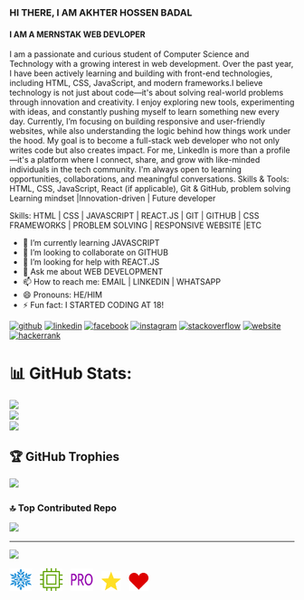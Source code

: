 ### HI THERE, I AM AKHTER HOSSEN BADAL
#### I AM A MERNSTAK WEB DEVLOPER
I am a passionate and curious student of Computer Science and Technology with a growing interest in web development. Over the past year, I have been actively learning and building with front-end technologies, including HTML, CSS, JavaScript, and modern frameworks.I believe technology is not just about code—it's about solving real-world problems through innovation and creativity. I enjoy exploring new tools, experimenting with ideas, and constantly pushing myself to learn something new every day. Currently, I’m focusing on building responsive and user-friendly websites, while also understanding the logic behind how things work under the hood. My goal is to become a full-stack web developer who not only writes code but also creates impact. For me, LinkedIn is more than a profile—it's a platform where I connect, share, and grow with like-minded individuals in the tech community. I'm always open to learning opportunities, collaborations, and meaningful conversations. Skills & Tools: HTML, CSS, JavaScript, React (if applicable), Git & GitHub,  problem solving Learning mindset |Innovation-driven | Future developer

Skills: HTML | CSS | JAVASCRIPT | REACT.JS | GIT | GITHUB | CSS FRAMEWORKS | PROBLEM SOLVING | RESPONSIVE WEBSITE |ETC
- 🌱 I’m currently learning JAVASCRIPT 
- 👯 I’m looking to collaborate on GITHUB 
- 🤔 I’m looking for help with REACT.JS 
- 💬 Ask me about WEB DEVELOPMENT 
- 📫 How to reach me: EMAIL | LINKEDIN | WHATSAPP 
- 😄 Pronouns: HE/HIM 
- ⚡ Fun fact: I STARTED CODING AT 18! 


[<img src='https://cdn.jsdelivr.net/npm/simple-icons@3.0.1/icons/github.svg' alt='github' height='40'>](https://github.com/https://github.com/AH-BADAL)  [<img src='https://cdn.jsdelivr.net/npm/simple-icons@3.0.1/icons/linkedin.svg' alt='linkedin' height='40'>](https://www.linkedin.com/in/https://www.linkedin.com/in/akhter-hossen-badal-944915367//)  [<img src='https://cdn.jsdelivr.net/npm/simple-icons@3.0.1/icons/facebook.svg' alt='facebook' height='40'>](https://www.facebook.com/https://www.facebook.com/Akhter.Hossen.Badal.2026)  [<img src='https://cdn.jsdelivr.net/npm/simple-icons@3.0.1/icons/instagram.svg' alt='instagram' height='40'>](https://www.instagram.com/https://www.instagram.com/akhterhossenbadal//)  [<img src='https://cdn.jsdelivr.net/npm/simple-icons@3.0.1/icons/stackoverflow.svg' alt='stackoverflow' height='40'>](https://stackoverflow.com/users/https://stackoverflow.com/users/31700960/badal)  [<img src='https://cdn.jsdelivr.net/npm/simple-icons@3.0.1/icons/icloud.svg' alt='website' height='40'>](https://akhter-hossen-badal.netlify.app/)  [<img src='https://cdn.jsdelivr.net/npm/simple-icons@3.0.1/icons/hackerrank.svg' alt='hackerrank' height='40'>](https://www.hackerrank.com/profile/akterhossenbada1)  

# 📊 GitHub Stats:
![](https://github-readme-stats.vercel.app/api?username=AH-BADAL&theme=transparent&hide_border=true&include_all_commits=true&count_private=false)<br/>
![](https://nirzak-streak-stats.vercel.app/?user=AH-BADAL&theme=transparent&hide_border=true)<br/>
![](https://github-readme-stats.vercel.app/api/top-langs/?username=AH-BADAL&theme=transparent&hide_border=true&include_all_commits=true&count_private=false&layout=compact)

## 🏆 GitHub Trophies
![](https://github-profile-trophy.vercel.app/?username=AH-BADAL&theme=transparent&no-frame=true&no-bg=true&margin-w=4)

### 🔝 Top Contributed Repo
![](https://github-contributor-stats.vercel.app/api?username=AH-BADAL&limit=5&theme=transparent&combine_all_yearly_contributions=true)

---
[![](https://visitcount.itsvg.in/api?id=AH-BADAL&icon=0&color=10)](https://visitcount.itsvg.in)

<!-- Proudly created with GPRM ( https://gprm.itsvg.in ) -->
<a href='https://archiveprogram.github.com/'><img src='https://raw.githubusercontent.com/acervenky/animated-github-badges/master/assets/acbadge.gif' width='40' height='40'></a> <a href='https://docs.github.com/en/developers'><img src='https://raw.githubusercontent.com/acervenky/animated-github-badges/master/assets/devbadge.gif' width='40' height='40'></a> <a href='https://github.com/pricing'><img src='https://raw.githubusercontent.com/acervenky/animated-github-badges/master/assets/pro.gif' width='40' height='40'></a> <a href='https://stars.github.com/'><img src='https://raw.githubusercontent.com/acervenky/animated-github-badges/master/assets/starbadge.gif' width='35' height='35'></a> <a href='https://docs.github.com/en/github/supporting-the-open-source-community-with-github-sponsors'><img src='https://raw.githubusercontent.com/acervenky/animated-github-badges/master/assets/sponsorbadge.gif' width='35' height='35'></a> 
